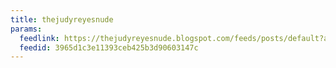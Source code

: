 ```yaml
---
title: thejudyreyesnude
params:
  feedlink: https://thejudyreyesnude.blogspot.com/feeds/posts/default?alt=rss
  feedid: 3965d1c3e11393ceb425b3d90603147c
---
```

